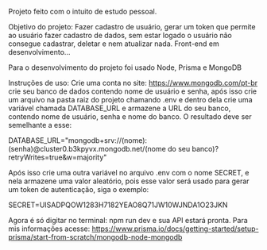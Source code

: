 Projeto feito com o intuito de estudo pessoal.

Objetivo do projeto: Fazer cadastro de usuário, gerar um token que permite ao usuário fazer cadastro de dados, sem estar logado o usuário não consegue cadastrar, deletar e nem atualizar nada.
Front-end em desenvolvimento...

Para o desenvolvimento do projeto foi usado Node, Prisma e MongoDB

Instruções de uso:
Crie uma conta no site: https://www.mongodb.com/pt-br crie seu banco de dados contendo nome de usuário e senha, após isso crie um arquivo na pasta raiz do projeto chamando .env e dentro dela crie uma variável chamada DATABASE_URL e armazene a URL do seu banco, contendo nome de usuário, senha e nome do banco.
O resultado deve ser semelhante a esse:

DATABASE_URL="mongodb+srv://(nome):(senha)@cluster0.b3kpyvx.mongodb.net/(nome do seu banco)?retryWrites=true&w=majority"

Após isso crie uma outra variável no arquivo .env com o nome SECRET, e nela armazene uma valor aleatório, pois esse valor será usado para gerar um token de autenticação, siga o exemplo:

SECRET=UISADPQOW1283H7182YEAO8Q71JW10WJNDA1O23JKN

Agora é só digitar no terminal: npm run dev e sua API estará pronta.
Para mis informações acesse: https://www.prisma.io/docs/getting-started/setup-prisma/start-from-scratch/mongodb-node-mongodb
